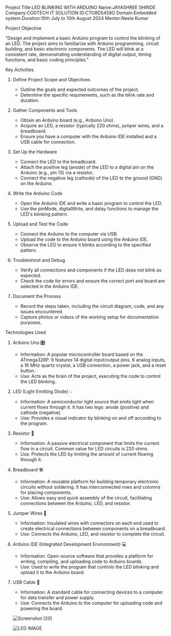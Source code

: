 Project Title:LED BLINKING WITH ARDUINO
Name:JAYASHREE SHINDE
Company:CODTECH IT SOLUTION
ID:CTO8D5458O
Domain:Embedded system
Duration:10th July to 10th August 2024
Mentor:Neela Kumar

Project Objective

"Design and implement a basic Arduino program to control the blinking of an LED. The project aims to familiarize with Arduino programming, circuit building, and basic electronic components. The LED will blink at a consistent rate, demonstrating understanding of digital output, timing functions, and basic coding principles."

Key Activities

1. Define Project Scope and Objectives
   - Outline the goals and expected outcomes of the project.
   - Determine the specific requirements, such as the blink rate and duration.

2. Gather Components and Tools
   - Obtain an Arduino board (e.g., Arduino Uno).
   - Acquire an LED, a resistor (typically 220 ohms), jumper wires, and a breadboard.
   - Ensure you have a computer with the Arduino IDE installed and a USB cable for connection.

3. Set Up the Hardware
   - Connect the LED to the breadboard.
   - Attach the positive leg (anode) of the LED to a digital pin on the Arduino (e.g., pin 13) via a resistor.
   - Connect the negative leg (cathode) of the LED to the ground (GND) on the Arduino.

4. Write the Arduino Code
   - Open the Arduino IDE and write a basic program to control the LED.
   - Use the pinMode, digitalWrite, and delay functions to manage the LED's blinking pattern.

5. Upload and Test the Code
   - Connect the Arduino to the computer via USB.
   - Upload the code to the Arduino board using the Arduino IDE.
   - Observe the LED to ensure it blinks according to the specified pattern.

6. Troubleshoot and Debug
   - Verify all connections and components if the LED does not blink as expected.
   - Check the code for errors and ensure the correct port and board are selected in the Arduino IDE.

7. Document the Process
   - Record the steps taken, including the circuit diagram, code, and any issues encountered.
   - Capture photos or videos of the working setup for documentation purposes.

Technologies Used

1. Arduino Uno 🎛️
   - Information: A popular microcontroller board based on the ATmega328P. It features 14 digital input/output pins, 6 analog inputs, a 16 MHz quartz crystal, a USB connection, a power jack, and a reset button.
   - Use: Acts as the brain of the project, executing the code to control the LED blinking.

2. LED (Light Emitting Diode) 💡
   - Information: A semiconductor light source that emits light when current flows through it. It has two legs: anode (positive) and cathode (negative).
   - Use: Provides a visual indicator by blinking on and off according to the program.

3. Resistor 🔧
   - Information: A passive electrical component that limits the current flow in a circuit. Common value for LED circuits is 220 ohms.
   - Use: Protects the LED by limiting the amount of current flowing through it.

4. Breadboard 🛠️
   - Information: A reusable platform for building temporary electronic circuits without soldering. It has interconnected rows and columns for placing components.
   - Use: Allows easy and quick assembly of the circuit, facilitating connections between the Arduino, LED, and resistor.

5. Jumper Wires 🔌
   - Information: Insulated wires with connectors on each end used to create electrical connections between components on a breadboard.
   - Use: Connects the Arduino, LED, and resistor to complete the circuit.

6. Arduino IDE (Integrated Development Environment) 💻
   - Information: Open-source software that provides a platform for writing, compiling, and uploading code to Arduino boards.
   - Use: Used to write the program that controls the LED blinking and upload it to the Arduino board.

7. USB Cable 🔋
   - Information: A standard cable for connecting devices to a computer for data transfer and power supply.
   - Use: Connects the Arduino to the computer for uploading code and powering the board.


    ![Screenshot (20)](https://github.com/user-attachments/assets/396c9381-1a2c-4b04-8db2-02446265b3c5)

   ![LED IMAGE ](https://github.com/user-attachments/assets/19cbb79d-1e1d-4c8e-8a1b-f5dd2f32b940)

